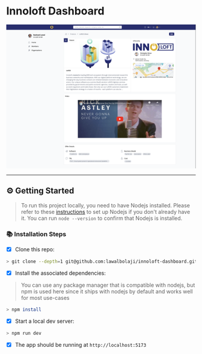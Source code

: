 # Innoloft Dashboard

![Dashboard](https://github.com/lawalbolaji/innoloft-dashboard/blob/main/docs/dashboard.png?raw=true)

<!-- some introduction here -->

---

## ⚙️ Getting Started

> To run this project locally, you need to have Nodejs installed. Please refer to these [instructions](https://nodejs.org/en/download/package-manager) to set up Nodejs if you don't already have it. You can run `node --version` to confirm that Nodejs is installed.

### 📚 Installation Steps

- [x] Clone this repo:

```sh
> git clone --depth=1 git@github.com:lawalbolaji/innoloft-dashboard.git
```

- [x] Install the associated dependencies:

> You can use any package manager that is compatible with nodejs, but npm is used here since it ships with nodejs by default and works well for most use-cases

```sh
> npm install
```

- [x] Start a local dev server:

```sh
> npm run dev
```

- [x] The app should be running at `http://localhost:5173`

<!-- add deployment instructions here, consider docker -->
